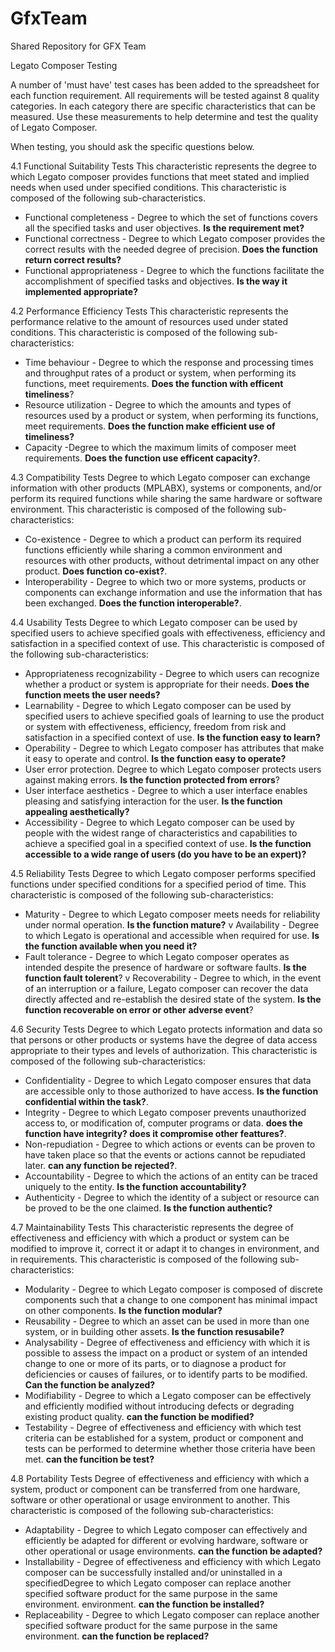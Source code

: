 # GfxTeam
Shared Repository for GFX Team 

Legato Composer Testing

A number of 'must have' test cases has been added to the spreadsheet for each function requirement. All requirements will be tested against 8 quality categories. In each category there are specific characteristics that can be measured. Use these measurements to help determine and test the quality of Legato Composer.

When testing, you should ask the specific questions below.

4.1	Functional Suitability Tests
This characteristic represents the degree to which Legato composer provides functions that meet stated and implied needs when used under specified conditions. This characteristic is composed of the following sub-characteristics.

*	Functional completeness -  Degree to which the set of functions covers all the specified tasks and user objectives. **Is the requirement met?**
*	Functional correctness -  Degree to which Legato composer provides the correct results with the needed degree of precision. **Does the function return correct results?**
*	Functional appropriateness - Degree to which the functions facilitate the accomplishment of specified tasks and objectives. **Is the way it implemented appropriate?**

4.2	Performance Efficiency Tests
This characteristic represents the performance relative to the amount of resources used under stated conditions. This characteristic is composed of the following sub-characteristics:

*	Time behaviour - Degree to which the response and processing times and throughput rates of a product or system, when performing its functions, meet requirements.  **Does the function with efficent timeliness**?
*	Resource utilization -  Degree to which the amounts and types of resources used by a product or system, when performing its functions, meet requirements. **Does the function make efficient use of timeliness?**
*	Capacity -Degree to which the maximum limits of composer meet requirements.  **Does the function use efficent capacity?**.

4.3	Compatibility Tests
Degree to which Legato composer can exchange information with other products (MPLABX), systems or components, and/or perform its required functions while sharing the same hardware or software environment. This characteristic is composed of the following sub-characteristics:

*	Co-existence - Degree to which a product can perform its required functions efficiently while sharing a common environment and resources with other products, without detrimental impact on any other product. **Does function co-exist?**.
*	Interoperability - Degree to which two or more systems, products or components can exchange information and use the information that has been exchanged. **Does the function interoperable?**.

4.4	Usability Tests
Degree to which Legato composer can be used by specified users to achieve specified goals with effectiveness, efficiency and satisfaction in a specified context of use. This characteristic is composed of the following sub-characteristics:

*	Appropriateness recognizability - Degree to which users can recognize whether a product or system is appropriate for their needs. **Does the function meets the user needs?**
*	Learnability - Degree to which Legato composer can be used by specified users to achieve specified goals of learning to use the product or system with effectiveness, efficiency, freedom from risk and satisfaction in a specified context of use. **Is the function easy to learn?**
*	Operability - Degree to which Legato composer has attributes that make it easy to operate and control. **Is the function easy to operate?**
*	User error protection.  Degree to which Legato composer protects users against making errors. **Is the function protected from errors**?
*	User interface aesthetics - Degree to which a user interface enables pleasing and satisfying interaction for the user. **Is the function appealing aesthetically?**
*	Accessibility - Degree to which Legato composer can be used by people with the widest range of characteristics and capabilities to achieve a specified goal in a specified context of use.  **Is the function accessible to a wide range of users (do you have to be an expert)?**

4.5	Reliability Tests
Degree to which Legato composer performs specified functions under specified conditions for a specified period of time. This characteristic is composed of the following sub-characteristics:

*	Maturity - Degree to which Legato composer meets needs for reliability under normal operation. **Is the function mature?**
v	Availability -  Degree to which Legato is operational and accessible when required for use. **Is the function available when you need it?**
*	Fault tolerance - Degree to which Legato composer operates as intended despite the presence of hardware or software faults. **Is the function fault tolerent**?
v	Recoverability - Degree to which, in the event of an interruption or a failure, Legato composer can recover the data directly affected and re-establish the desired state of the system. **Is the function  recoverable on error or other adverse event**?

4.6	Security Tests
Degree to which Legato protects information and data so that persons or other products or systems have the degree of data access appropriate to their types and levels of authorization. This characteristic is composed of the following sub-characteristics:

*	Confidentiality - Degree to which Legato composer ensures that data are accessible only to those authorized to have access. **Is the function confidential within the task?**.
*	Integrity - Degree to which Legato composer prevents unauthorized access to, or modification of, computer programs or data. **does the function have integrity? does it compromise other feattures?**.
*	Non-repudiation - Degree to which actions or events can be proven to have taken place so that the events or actions cannot be repudiated later. **can any function be rejected?**.
*	Accountability - Degree to which the actions of an entity can be traced uniquely to the entity. **Is the function accountability?**
*	Authenticity - Degree to which the identity of a subject or resource can be proved to be the one claimed. **Is the function authentic?**

4.7	Maintainability Tests
This characteristic represents the degree of effectiveness and efficiency with which a product or system can be modified to improve it, correct it or adapt it to changes in environment, and in requirements. This characteristic is composed of the following sub-characteristics:

*	Modularity - Degree to which Legato composer is composed of discrete components such that a change to one component has minimal impact on other components. **Is the function modular?**
*	Reusability - Degree to which an asset can be used in more than one system, or in building other assets. **Is the function resusabile?**
*	Analysability - Degree of effectiveness and efficiency with which it is possible to assess the impact on a product or system of an intended change to one or more of its parts, or to diagnose a product for deficiencies or causes of failures, or to identify parts to be modified. **Can the function be analyzed?**
*	Modifiability - Degree to which a Legato composer can be effectively and efficiently modified without introducing defects or degrading existing product quality. **can the function be modified?**
*	Testability - Degree of effectiveness and efficiency with which test criteria can be established for a system, product or component and tests can be performed to determine whether those criteria have been met. **can the funcition be test?**

4.8	Portability Tests
Degree of effectiveness and efficiency with which a system, product or component can be transferred from one hardware, software or other operational or usage environment to another. This characteristic is composed of the following sub-characteristics:

*	Adaptability - Degree to which Legato composer can effectively and efficiently be adapted for different or evolving hardware, software or other operational or usage environments. **can the function be adapted?**
*	Installability - Degree of effectiveness and efficiency with which Legato composer can be successfully installed and/or uninstalled in a specifiedDegree to which Legato composer can replace another specified software product for the same purpose in the same environment.  environment. **can the function be installed?**
*	Replaceability - Degree to which Legato composer can replace another specified software product for the same purpose in the same environment. **can the function be replaced?**
